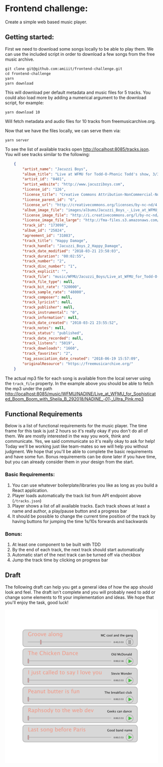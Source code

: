 # Frontend challenge:

Create a simple web based music player.

## Getting started:

First we need to download some songs locally to be able to play them. We can use the included script in order to download a few songs from the free music archive.

```
git clone git@github.com:amiiit/frontend-challenge.git
cd frontend-challenge
yarn
yarn download
```

This will download per default metadata and music files for 5 tracks. You could also load more by adding a numerical argument to the download script, for example:

```
yarn download 10
```

Will fetch metadata and audio files for 10 tracks from freemusicarchive.org.

Now that we have the files locally, we can serve them via:

```
yarn server
```

To see the list of available tracks open [http://localhost:8085/tracks.json](http://localhost:8085/tracks.json). You will see tracks similar to the following:

```json
	{
		"artist_name": "Jacuzzi Boys",
		"album_title": "Live at WFMU for Todd-O-Phonic Todd's show, 3/3/2018",
		"artist_id": "8401",
		"artist_website": "http://www.jacuzziboys.com",
		"license_id": "126",
		"license_title": "Creative Commons Attribution-NonCommercial-NoDerivatives 4.0",
		"license_parent_id": "6",
		"license_url": "http://creativecommons.org/licenses/by-nc-nd/4.0/",
		"album_image_file": "images/albums/Jacuzzi_Boys_-_Live_at_WFMU_for_Todd-O-Phonic_Todds_show_332018_-_20180321195536085.png",
		"license_image_file": "http://i.creativecommons.org/l/by-nc-nd/4.0/88x31.png",
		"license_image_file_large": "http://fma-files.s3.amazonaws.com/resources/img/licenses/by-nc-nd.png",
		"track_id": "173098",
		"album_id": "25824",
		"agreement_id": "31083",
		"track_title": "Happy Damage",
		"track_handle": "Jacuzzi_Boys_2_Happy_Damage",
		"track_date_modified": "2018-03-21 23:58:03",
		"track_duration": "00:02:55",
		"track_number": "2",
		"track_disc_number": "1",
		"track_explicit": "",
		"track_file": "music/WFMU/Jacuzzi_Boys/Live_at_WFMU_for_Todd-O-Phonic_Todds_show_332018/Jacuzzi_Boys_-_02_-_Happy_Damage.mp3",
		"track_file_type": null,
		"track_bit_rate": "320000",
		"track_sample_rate": "48000",
		"track_composer": null,
		"track_lyricist": null,
		"track_publisher": null,
		"track_instrumental": "0",
		"track_information": null,
		"track_date_created": "2018-03-21 23:55:52",
		"track_notes": null,
		"track_status": "published",
		"track_date_recorded": null,
		"track_listens": "5019",
		"track_downloads": "1660",
		"track_favorites": "2",
		"tag_association_date_created": "2018-06-19 15:57:09",
		"originalResource": "https://freemusicarchive.org/"
	}
```

The actual mp3 file for each song is available from the local server using the `track_file` property. In the example above you should be able to fetch the mp3 under the path [http://localhost:8085/music/WFMU/NADINE/Live_at_WFMU_for_Sophisticated_Boom_Boom_with_Sheila_B_292018/NADINE_-_01_-_Ultra_Pink.mp3](http://localhost:8085/music/WFMU/NADINE/Live_at_WFMU_for_Sophisticated_Boom_Boom_with_Sheila_B_292018/NADINE_-_01_-_Ultra_Pink.mp3)

## Functional Requirements

Below is a list of functional requirements for the music player. The time frame for this task is just 2 hours so it's really okay if you don't do all of them. We are mostly interested in the way you work, think and communicate. Yes, we said communicate so it's really okay to ask for help! Today we'll be working just like team-mates so we will help you without judgment. We hope that you'll be able to complete the basic requirements and have some fun. Bonus requirements can be done later if you have time, but you can already consider them in your design from the start.

### Basic Requirements:

1. You can use whatever boilerplate/libraries you like as long as you build a React application.
1. Player loads automatically the track list from API endpoint above (`/tracks.json`)
1. Player shows a list of all available tracks. Each track shows at least a name and author, a play/pause button and a progress bar
1. It should be possible to change the current time position of the track by having buttons for jumping the time 1s/10s forwards and backwards

### Bonus:

1. At least one component to be built with TDD
1. By the end of each track, the next track should start automatically
1. Automatic start of the next track can be turned off via checkbox
1. Jump the track time by clicking on progress bar

## Draft

The following draft can help you get a general idea of how the app should look and feel. The draft isn't complete and you will probably need to add or change some elements to fit your implementation and ideas. We hope that you'll enjoy the task, good luck!

![UI draft](ui-draft.png)
